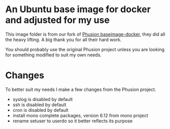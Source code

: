 # An Ubuntu base image for docker and adjusted for my use

This image folder is from our fork of [Phusion baseimage-docker](https://github.com/phusion/baseimage-docker), they did all the heavy lifting.  A big thank you for all their hard work.

You should probably use the original Phusion project unless you are looking for something modified to suit my own needs.

# Changes

To better suit my needs I make a few changes from the Phusion project.

- syslog is disabled by default
- ssh is disabled by default
- cron is disabled by default
- install mono complete packages, version 6.12 from mono project
- rename setuser to userdo so it better reflects its purpose